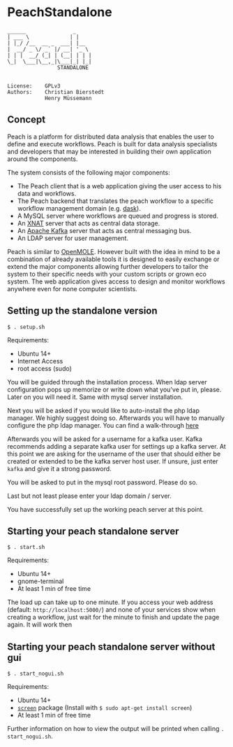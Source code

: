 # PeachStandalone

```
______               _     
| ___ \             | |    
| |_/ /__  __ _  ___| |__  
|  __/ _ \/ _` |/ __| '_ \ 
| | |  __/ (_| | (__| | | |
\_|  \___|\__,_|\___|_| |_|
                STANDALONE


License:    GPLv3
Authors:    Christian Bierstedt
            Henry Müssemann
```

## Concept

Peach is a platform for distributed data analysis that enables the user to define and execute workflows. Peach is built for data analysis specialists and developers that may be interested in building their own application around the components.

The system consists of the following major components:
  - The Peach client that is a web application giving the user access to his data and workflows.
  - The Peach backend that translates the peach workflow to a specific workflow management domain (e.g. [dask](http://dask.pydata.org)).
  - A MySQL server where workflows are queued and progress is stored.
  - An [XNAT](https://www.xnat.org/) server that acts as central data storage.
  - An [Apache Kafka](https://kafka.apache.org) server that acts as central messaging bus.
  - An LDAP server for user management.

Peach is similar to [OpenMOLE](https://www.openmole.org/). However built with the idea in mind to be a combination of already available tools it is designed to easily exchange or extend the major components allowing further developers to tailor the system to their specific needs with your custom scripts or grown eco system. The web application gives access to design and monitor workflows anywhere even for none computer scientists.

## Setting up the standalone version

```
$ . setup.sh
```

Requirements:
  - Ubuntu 14+
  - Internet Access
  - root access (sudo)

You will be guided through the installation process. When ldap server configuration pops up memorize or write down what you've put in, please. Later on you will need it. Same with mysql server installation.

Next you will be asked if you would like to auto-install the php ldap manager. We highly suggest doing so. Afterwards you will have to manually configure the php ldap manager. You can find a walk-through [here](https://www.digitalocean.com/community/tutorials/how-to-install-and-configure-a-basic-ldap-server-on-an-ubuntu-12-04-vps#configure-phpldapadmin)

Afterwards you will be asked for a username for a kafka user. Kafka recommends adding a separate kafka user for settings up a kafka server. At this point we are asking for the username of the user that should either be created or extended to be the kafka server host user. If unsure, just enter `kafka` and give it a strong password.

You will be asked to put in the mysql root password. Please do so.

Last but not least please enter your ldap domain / server.

You have successfully set up the working peach server at this point.

## Starting your peach standalone server

```
$ . start.sh
```

Requirements:
  - Ubuntu 14+
  - gnome-terminal
  - At least 1 min of free time

The load up can take up to one minute. If you access your web address (default: `http://localhost:5000/`) and none of your services show when creating a workflow, just wait for the minute to finish and update the page again. It will work then

## Starting your peach standalone server without gui

```
$ . start_nogui.sh
```

Requirements:
  - Ubuntu 14+
  - [`screen`](https://wiki.ubuntuusers.de/Screen/) package (Install with `$ sudo apt-get install screen`)
  - At least 1 min of free time

Further information on how to view the output will be printed when calling `. start_nogui.sh`.

